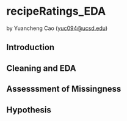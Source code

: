 # recipeRatings_EDA

by Yuancheng Cao (yuc094@ucsd.edu)

## Introduction

## Cleaning and EDA

## Assesssment of Missingness

## Hypothesis
